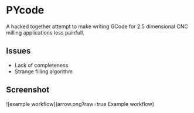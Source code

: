 PYcode
======

A hacked together attempt to make writing
GCode for 2.5 dimensional CNC milling applications
less painfull.

Issues
------

- Lack of completeness
- Strange filling algorithm

Screenshot
----------

![example workflow](arrow.png?raw=true Example workflow)
